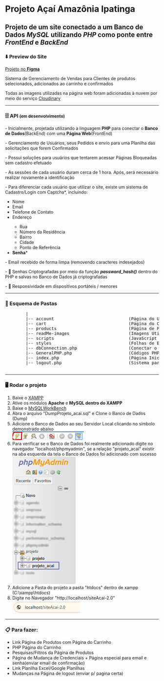 # Projeto Açaí Amazônia Ipatinga
<h2>Projeto de um site conectado a um Banco de Dados <em>MySQL</em> utilizando <em>PHP</em> como ponte entre <em>FrontEnd</em> e <em>BackEnd</em></h2>
<h3>⬇️ Preview do Site</h3>

<a href="https://www.figma.com/design/KG2g0vrnxkWhpYED4uM7DG/Projeto-A%C3%A7a%C3%AD?node-id=0-1&p=f&t=wKqWymchvS68Lj0V-0">
    Projeto no <strong>Figma</strong>
</a>

<p>Sistema de Gerenciamento de Vendas para Clientes de produtos selecionados, adicionados ao carrinho e confirmados</p>
<p>
    Todas as imagens utilizadas na página web foram adicionadas à nuvem por meio do serviço 
    <a href="https://cloudinary.com/">Cloudinary</a>
</p>

<hr>

<h3>🗄️ API <small>(em desenvolvimento)</small></h3>
<p>
    - Inicialmente, projetada utilizando a linguagem <strong>PHP</strong> para conectar o <strong>Banco de Dados</strong>(BackEnd) com uma <strong>Página Web</strong>(FrontEnd)
</p>
<p>- Gerenciamento de Usuários, seus Pedidos e envio para uma Planilha das solicitações que forem Confirmados</p>
<p>- Possui soluções para usuários que tentarem acessar Páginas Bloqueadas sem cadastro efetuado</p>
<p>- As sessões de cada usuário duram cerca de 1 hora. Após, será necessário realizar novamente a identificação</p>
<p>- Para diferenciar cada usuário que utilizar o site, existe um sistema de Cadastro/Login com Captcha*, incluindo: </p>
<ul>
    <li>Nome</li>
    <li>Email</li>
    <li>Telefone de Contato</li>
    <li>Endereço</li>
    <ul>
        <li>Rua</li>
        <li>Número da Residência</li>
        <li>Bairro</li>
        <li>Cidade</li>
        <li>Ponto de Referência</li>
    </ul>
    <li><strong>Senha</strong>*</li>
</ul>
<p>- Email recebido de forma limpa (removendo caracteres indesejados)</p>
<p>
    - 🔐 Senhas Criptografadas por meio da função <strong><em>password_hash()</em></strong> dentro do PHP e salvas no Banco de Dados já criptografadas
</p>

<p>- 📱  Responsividade em dispositivos portáteis / menores</p>

<hr>

<h3>📂 Esquema de Pastas</h3>
    <pre>
        |
        |-- account                             (Página do Usuário)
        |-- cart                                (Página do Carrinho)
        |-- products                            (Página de Produtos)
        |-- readMe-images                       (Imagens Utilizadas no ReadMe.md)
        |-- scripts                             (JavaScript utilizado nas páginas)
        |-- styles                              (Folhas de Estilo utilizadas nas páginas)
        |-- dbConnection.php                    (Conectar o Banco de Dados com o FrontEnd)
        |-- GeneralPHP.php                      (Códigos PHP utilizados em mais de uma página)
        |-- index.php                           (Página Inicial)
        |-- logout.php                          (Sistema para deslogar um usuário)
    </pre>
<hr>

<h3>🖥️ Rodar o projeto</h3>
<ol>
    <li>Baixe o <a href="https://www.youtube.com/watch?v=0Y9OZ0vc1SU&t=213s">XAMPP</a></li>
    <li>Ative os módulos <strong>Apache</strong> e <strong>MySQL dentro do XAMPP</strong></li>
    <li>Baixe o <a href="https://www.youtube.com/watch?v=a5ul8o76Hqw&t=13s">MySQLWorkBench</a></li>
    <li>Abra o arquivo "DumpProjeto_acai.sql" e Clone o Banco de Dados (Dump)</li>
    <li>
        Adicione o Banco de Dados ao seu Servidor Local clicando no símbolo demonstrado abaixo <br> 
        <img src="readMe-images/dump.png" alt="Dump DataBase"></img>
    </li>
    <li>
        Para verificar se o Banco de Dados foi realmente adicionado digite no navegador "localhost/phpmyadmin", se a relação "projeto_acai" existir
        na aba esquerda da tela o Banco de Dados foi adicionado com sucesso <img src="readMe-images/phpmyadmin.png" alt="PHPMyAdmin Preview"></img>
    </li>
    <li>Adicione a Pasta do projeto a pasta "htdocs" dentro de xampp (C:\xampp\htdocs)</li>
    <li>
        Digite no Navegador "http://localhost/siteAcai-2.0"
        <img src="readMe-images/local.png" alt=""></img>
    </li>
</ol>

<hr>


<h3>📋 Para fazer: </h3>
<ul>
    <li>Link Página de Produtos com Página do Carrinho</li>
    <li>PHP Página do Carrinho</li>
    <li>Pesquisas/Filtros da Página de Produtos</li>
    <li>Página de Mudança de Credenciais + Página especial para email e senha(enviar email de confirmação)</li>
    <li>Link Planilha Excel/Google Planilhas</li>
    <li>Mudanças na Página de logout (enviar p/ pagina certa)</li>
</ul>